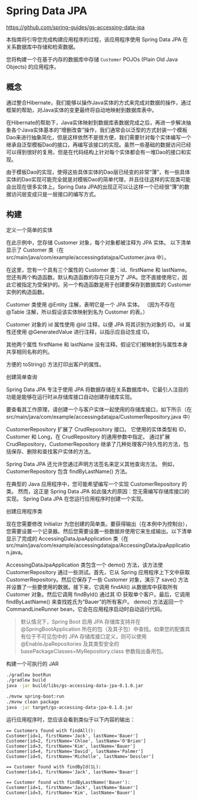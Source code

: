 # Spring Data JPA

<https://github.com/spring-guides/gs-accessing-data-jpa>

本指南将引导您完成构建应用程序的过程，该应用程序使用 Spring Data JPA 在关系数据库中存储和检索数据。

您将构建一个在基于内存的数据库中存储 `Customer` POJOs (Plain Old Java Objects) 的应用程序。

## 概念

通过整合Hibernate，我们能够以操作Java实体的方式来完成对数据的操作，通过框架的帮助，对Java实体的变更最终将自动地映射到数据库表中。

在Hibernate的帮助下，Java实体映射到数据库表数据完成之后，再进一步解决抽象各个Java实体基本的“增删改查”操作，我们通常会以泛型的方式封装一个模板Dao来进行抽象简化，但是这样依然不是很方便，我们需要针对每个实体编写一个继承自泛型模板Dao的接口，再编写该接口的实现。虽然一些基础的数据访问已经可以得到很好的复用，但是在代码结构上针对每个实体都会有一堆Dao的接口和实现。

由于模板Dao的实现，使得这些具体实体的Dao层已经变的非常“薄”，有一些具体实体的Dao实现可能完全就是对模板Dao的简单代理，并且往往这样的实现类可能会出现在很多实体上。Spring Data JPA的出现正可以让这样一个已经很“薄”的数据访问层变成只是一层接口的编写方式。

## 构建

定义一个简单的实体

在此示例中，您存储 Customer 对象，每个对象都被注释为 JPA 实体。 以下清单显示了 Customer 类（在 src/main/java/com/example/accessingdatajpa/Customer.java 中）。

在这里，您有一个具有三个属性的 Customer 类：id、firstName 和 lastName。您还有两个构造函数。默认构造函数的存在只是为了 JPA。您不直接使用它，因此它被指定为受保护的。另一个构造函数是用于创建要保存到数据库的 Customer 实例的构造函数。

Customer 类使用 @Entity 注解，表明它是一个 JPA 实体。 （因为不存在@Table 注解，所以假设该实体映射到名为 Customer 的表。）

Customer 对象的 id 属性使用 @Id 注释，以便 JPA 将其识别为对象的 ID。 id 属性还使用 @GeneratedValue 进行注释，以指示应自动生成 ID。

其他两个属性 firstName 和 lastName 没有注释。假设它们被映射到与属性本身共享相同名称的列。

方便的 toString() 方法打印出客户的属性。

创建简单查询

Spring Data JPA 专注于使用 JPA 将数据存储在关系数据库中。它最引人注目的功能是能够在运行时从存储库接口自动创建存储库实现。

要查看其工作原理，请创建一个与客户实体一起使用的存储库接口，如下所示（在 src/main/java/com/example/accessingdatajpa/CustomerRepository.java 中）

CustomerRepository 扩展了 CrudRepository 接口。 它使用的实体类型和 ID，Customer 和 Long，在 CrudRepository 的通用参数中指定。 通过扩展 CrudRepository，CustomerRepository 继承了几种处理客户持久性的方法，包括保存、删除和查找客户实体的方法。

Spring Data JPA 还允许您通过声明方法签名来定义其他查询方法。 例如，CustomerRepository 包含 findByLastName() 方法。

在典型的 Java 应用程序中，您可能希望编写一个实现 CustomerRepository 的类。 然而，这正是 Spring Data JPA 如此强大的原因：您无需编写存储库接口的实现。 Spring Data JPA 在您运行应用程序时创建一个实现。

创建应用程序类

现在您需要修改 Initializr 为您创建的简单类。要获得输出（在本例中为控制台），您需要设置一个记录器。然后您需要设置一些数据并使用它来生成输出。以下清单显示了完成的 AccessingDataJpaApplication 类（在 src/main/java/com/example/accessingdatajpa/AccessingDataJpaApplication.java。

AccessingDataJpaApplication 类包含一个 demo() 方法，该方法使 CustomerRepository 通过一些测试。首先，它从 Spring 应用程序上下文中获取 CustomerRepository。然后它保存了一些 Customer 对象，演示了 save() 方法并设置了一些要使用的数据。接下来，它调用 findAll() 从数据库中获取所有 Customer 对象。然后它调用 findById() 通过其 ID 获取单个客户。最后，它调用 findByLastName() 来查找姓氏为“Bauer”的所有客户。 demo() 方法返回一个 CommandLineRunner bean，它会在应用程序启动时自动运行代码。

> 默认情况下，Spring Boot 启用 JPA 存储库支持并在 @SpringBootApplication 所在的包（及其子包）中查找。如果您的配置具有位于不可见包中的 JPA 存储库接口定义，则可以使用 @EnableJpaRepositories 及其类型安全的 basePackageClasses=MyRepository.class 参数指出备用包。

构建一个可执行的 JAR

```bash
./gradlew bootRun
./gradlew build
java -jar build/libs/gs-accessing-data-jpa-0.1.0.jar

./mvnw spring-boot:run
./mvnw clean package
java -jar target/gs-accessing-data-jpa-0.1.0.jar
```

运行应用程序时，您应该会看到类似于以下内容的输出：

```console
== Customers found with findAll():
Customer[id=1, firstName='Jack', lastName='Bauer']
Customer[id=2, firstName='Chloe', lastName='O'Brian']
Customer[id=3, firstName='Kim', lastName='Bauer']
Customer[id=4, firstName='David', lastName='Palmer']
Customer[id=5, firstName='Michelle', lastName='Dessler']

== Customer found with findById(1L):
Customer[id=1, firstName='Jack', lastName='Bauer']

== Customer found with findByLastName('Bauer'):
Customer[id=1, firstName='Jack', lastName='Bauer']
Customer[id=3, firstName='Kim', lastName='Bauer']
```

